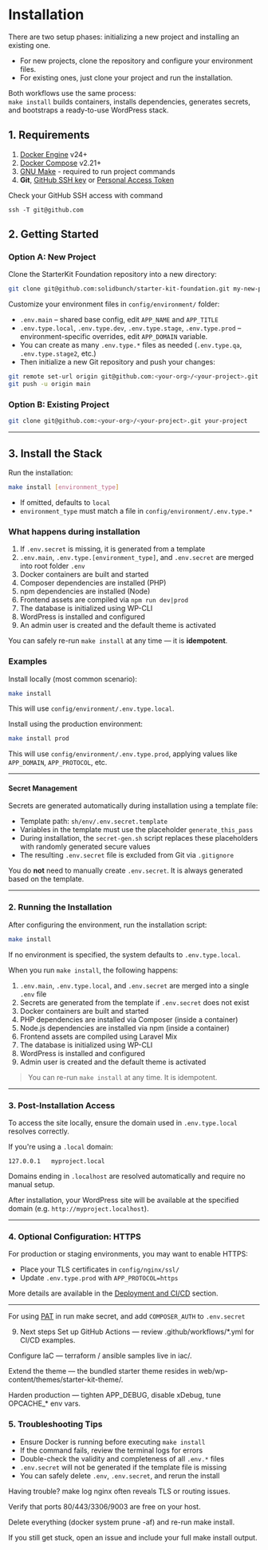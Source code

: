 # Installation

There are two setup phases: initializing a new project and installing an existing one.

- For new projects, clone the repository and configure your environment files.
- For existing ones, just clone your project and run the installation.

Both workflows use the same process:  
`make install` builds containers, installs dependencies, generates secrets, and bootstraps a ready-to-use WordPress stack.

## 1. Requirements

1. [Docker Engine](https://docs.docker.com/engine/install/) v24+
2. [Docker Compose](https://docs.docker.com/compose/install/) v2.21+
3. [GNU Make](https://www.gnu.org/software/make/) - required to run project commands
3. **Git**, [GitHub SSH key](https://docs.github.com/en/authentication/connecting-to-github-with-ssh) or [Personal Access Token](https://docs.github.com/en/authentication/keeping-your-account-and-data-secure/managing-your-personal-access-tokens)

Check your GitHub SSH access with command
```
ssh -T git@github.com
```

## 2. Getting Started

### Option A: New Project

Clone the StarterKit Foundation repository into a new directory:
```bash
git clone git@github.com:solidbunch/starter-kit-foundation.git my-new-project-folder
```

Customize your environment files in `config/environment/` folder:
- `.env.main` – shared base config, edit `APP_NAME` and `APP_TITLE`
- `.env.type.local`, `.env.type.dev`, `.env.type.stage`, `.env.type.prod` – environment-specific overrides, edit `APP_DOMAIN` variable.
- You can create as many `.env.type.*` files as needed (`.env.type.qa`, `.env.type.stage2`, etc.)
- Then initialize a new Git repository and push your changes:
```bash
git remote set-url origin git@github.com:<your-org>/<your-project>.git
git push -u origin main
```

### Option B: Existing Project

```bash
git clone git@github.com:<your-org>/<your-project>.git your-project
```

---

## 3. Install the Stack

Run the installation:

```bash
make install [environment_type]
```

- If omitted, defaults to `local`
- `environment_type` must match a file in `config/environment/.env.type.*`

### What happens during installation

1. If `.env.secret` is missing, it is generated from a template
2. `.env.main`, `.env.type.[environment_type]`, and `.env.secret` are merged into root folder `.env`
3. Docker containers are built and started
4. Composer dependencies are installed (PHP)
5. npm dependencies are installed (Node)
6. Frontend assets are compiled via `npm run dev|prod`
7. The database is initialized using WP-CLI
8. WordPress is installed and configured
9. An admin user is created and the default theme is activated

You can safely re-run `make install` at any time — it is **idempotent**.

### Examples

Install locally (most common scenario):

```bash
make install
```

This will use `config/environment/.env.type.local`.

Install using the production environment:

```bash
make install prod
```

This will use `config/environment/.env.type.prod`, applying values like `APP_DOMAIN`, `APP_PROTOCOL`, etc.

---



















#### Secret Management

Secrets are generated automatically during installation using a template file:

- Template path: `sh/env/.env.secret.template`
- Variables in the template must use the placeholder `generate_this_pass`
- During installation, the `secret-gen.sh` script replaces these placeholders with randomly generated secure values
- The resulting `.env.secret` file is excluded from Git via `.gitignore`

You do **not** need to manually create `.env.secret`. It is always generated based on the template.

---

### 2. Running the Installation

After configuring the environment, run the installation script:

```bash
make install
```

If no environment is specified, the system defaults to `.env.type.local`.

When you run `make install`, the following happens:

1. `.env.main`, `.env.type.local`, and `.env.secret` are merged into a single `.env` file
2. Secrets are generated from the template if `.env.secret` does not exist
3. Docker containers are built and started
4. PHP dependencies are installed via Composer (inside a container)
5. Node.js dependencies are installed via npm (inside a container)
6. Frontend assets are compiled using Laravel Mix
7. The database is initialized using WP-CLI
8. WordPress is installed and configured
9. Admin user is created and the default theme is activated

> You can re-run `make install` at any time. It is idempotent.

---

### 3. Post-Installation Access

To access the site locally, ensure the domain used in `.env.type.local` resolves correctly.

If you're using a `.local` domain:

```plaintext
127.0.0.1   myproject.local
```

Domains ending in `.localhost` are resolved automatically and require no manual setup.

After installation, your WordPress site will be available at the specified domain (e.g. `http://myproject.localhost`).

---

### 4. Optional Configuration: HTTPS

For production or staging environments, you may want to enable HTTPS:

- Place your TLS certificates in `config/nginx/ssl/`
- Update `.env.type.prod` with `APP_PROTOCOL=https`

More details are available in the [Deployment and CI/CD](../12-deployment-and-cicd.md) section.

---

For using [PAT](#cicd-deployments) in run make secret, and add `COMPOSER_AUTH` to `.env.secret` 

9. Next steps
   Set up GitHub Actions — review .github/workflows/*.yml for CI/CD examples.

Configure IaC — terraform / ansible samples live in iac/.

Extend the theme — the bundled starter theme resides in web/wp-content/themes/starter-kit-theme/.

Harden production — tighten APP_DEBUG, disable xDebug, tune OPCACHE_* env vars.


### 5. Troubleshooting Tips

- Ensure Docker is running before executing `make install`
- If the command fails, review the terminal logs for errors
- Double-check the validity and completeness of all `.env.*` files
- `.env.secret` will not be generated if the template file is missing
- You can safely delete `.env`, `.env.secret`, and rerun the install


Having trouble?
make log nginx often reveals TLS or routing issues.

Verify that ports 80/443/3306/9003 are free on your host.

Delete everything (docker system prune -af) and re-run make install.

If you still get stuck, open an issue and include your full make install output.
